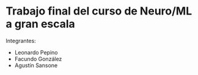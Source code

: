 # Trabajo final del curso de Neuro/ML a gran escala

Integrantes:
- Leonardo Pepino
- Facundo González
- Agustín Sansone

